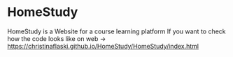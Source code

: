 # HomeStudy
HomeStudy is a Website for a course learning platform
If you want to check how the code looks like on web -> https://christinaflaski.github.io/HomeStudy/HomeStudy/index.html
